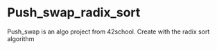 # Push_swap_radix_sort
Push_swap is an algo project from 42school. Create with the radix sort algorithm
